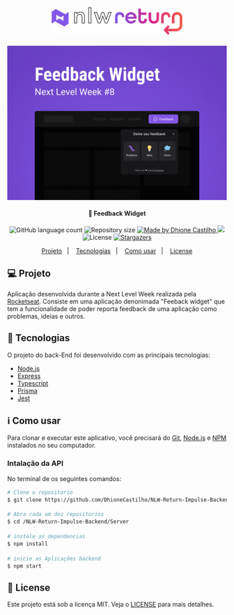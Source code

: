 <h1 align="center">
    <img alt="NLW-Return" title="#NLW" src="./img/nlw-logo-stroke.svg" width="300px" />
</h1>

<div align="center">
<img alt="capa" title="#Capa" src="./img/Capa.png" width="700px" />

 </div>

<h4 align="center"> 
	 🚀 Feedback Widget
</h4>
<p align="center">
  <img alt="GitHub language count" src="https://img.shields.io/github/languages/count/DhioneCastilhoBarbosa/NLW-Return-Impulse-Backend?color=%2304D361">

  <img alt="Repository size" src="https://img.shields.io/github/repo-size/DhioneCastilhoBarbosa/NLW-Return-Impulse-Backend">
	
  <a href="https://www.linkedin.com/in/dhione-castilho-barbosa-45462961/">
    <img alt="Made by Dhione Castilho" src="https://img.shields.io/badge/made%20by-DhioneCastilho-%2304D361">
  </a>

<a aria-label="Completed" href="https://rocketseat.com.br">
    <img src="https://img.shields.io/badge/OmniStack-done-green?logo=data:image/png;base64,iVBORw0KGgoAAAANSUhEUgAAABAAAAAQCAMAAAAoLQ9TAAAALVBMVEVHcExxWsF0XMJzXMJxWcFsUsD///9jRrzY0u6Xh9Gsn9n39fyMecy0qd2bjNJWBT0WAAAABHRSTlMA2Do606wF2QAAAGlJREFUGJVdj1cWwCAIBLEsRU3uf9xobDH8+GZwUYi8i6ucJwrxKE+7D0G9Q4vlYqtmCSjndr4CgCgzlyFgfKfKCVO0LrPKjmiqMxGXkJwNnXskqWG+1oSM+BSwD8f29YLNjvx/OQrn+g99oQSoNmt3PgAAAABJRU5ErkJggg=="></img>
  </a>
  <img alt="License" src="https://img.shields.io/badge/license-MIT-brightgreen">
   <a href="https://github.com/DhioneCastilhoBarbosa/NLW-Return-Impulse-Backend/stargazers">
    <img alt="Stargazers" src="https://img.shields.io/github/stars/DhioneCastilhoBarbosa/NLW-Return-Impulse-Backend?style=social">
  </a>
</p>

<p align="center">
  <a href="#-Projeto">Projeto</a>&nbsp;&nbsp;&nbsp;|&nbsp;&nbsp;&nbsp;
  <a href="#-Tecnologias">Tecnologias</a>&nbsp;&nbsp;&nbsp;|&nbsp;&nbsp;&nbsp;
  <a href="#information_source-como-usar">Como usar</a>&nbsp;&nbsp;&nbsp;|&nbsp;&nbsp;&nbsp;
  <a href="#memo-license">License</a>
</p>

## 💻 Projeto

Aplicação desenvolvida durante a  Next Level Week realizada pela [Rocketseat](https://rocketseat.com.br/). Consiste em uma aplicação denonimada "Feeback widget" que tem a funcionalidade de poder reporta  feedback de uma aplicação  como problemas, ideias e outros. 


## 🚀 Tecnologias 

O projeto  do back-End foi desenvolvido com as principais tecnologias:

- [Node.js](https://nodejs.org/en/)
- [Express](https://expressjs.com/)
- [Typescript](https://www.typescriptlang.org/)
- [Prisma](https://www.prisma.io/)
- [Jest](https://jestjs.io/pt-BR/)



## :information_source: Como usar

Para clonar e executar este aplicativo, você precisará do [Git](https://git-scm.com), [Node.js](https://nodejs.org/en/) e [NPM](https://docs.npmjs.com) instalados no seu computador.



### Intalação da API

No terminal de os seguintes comandos:
```bash
# Clone o repositorio
$ git clone https://github.com/DhioneCastilho/NLW-Return-Impulse-Backend

# Abra cada um dos repositorios 
$ cd /NLW-Return-Impulse-Backend/Server

# instale as dependencias
$ npm install

# inicie as Aplicações backend
$ npm start


```

## :memo: License

Este projeto está sob a licença MIT. Veja o [LICENSE](LICENSE.md) para mais detalhes.

